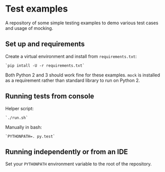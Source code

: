 # Test examples
A repository of some simple testing examples to demo various test cases and
usage of mocking.

## Set up and requirements
Create a virtual environment and install from `requirements.txt`:

	`pip intall -U -r requirements.txt`

Both Python 2 and 3 should work fine for these examples. `mock` is installed as
a requirement rather than standard library to run on Python 2.

## Running tests from console
Helper script:

	`./run.sh`
	
Manually in bash:

	`PYTHONPATH=. py.test`

## Running independently or from an IDE
Set your `PYTHONPATH` environment variable to the root of the repository.
